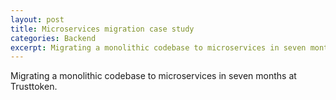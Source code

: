 ```yaml
---
layout: post
title: Microservices migration case study
categories: Backend
excerpt: Migrating a monolithic codebase to microservices in seven months at Trusttoken.
---
```


Migrating a monolithic codebase to microservices in seven months at Trusttoken.
